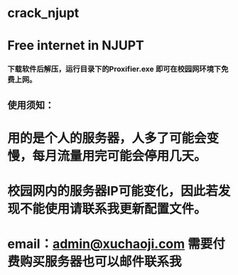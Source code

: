 # crack_njupt
# Free internet in NJUPT

### 下载软件后解压，运行目录下的Proxifier.exe 即可在校园网环境下免费上网。

## 使用须知：
# 用的是个人的服务器，人多了可能会变慢，每月流量用完可能会停用几天。

# 校园网内的服务器IP可能变化，因此若发现不能使用请联系我更新配置文件。

# email：admin@xuchaoji.com 需要付费购买服务器也可以邮件联系我
